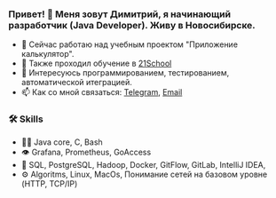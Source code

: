 ### Привет! 👋 Меня зовут Димитрий, я начинающий разработчик (Java Developer). Живу в Новосибирске.


- 🔭 Сейчас работаю над учебным проектом "Приложение калькулятор".
- 🌱 Также проходил обучение в [21School](https://21-school.ru/?utm_source=tmicaela&utm_medium=student&utm_campaign=s21_referal_wave_nsk___)
- 💬 Интересуюсь программированием, тестированием, автоматической итеграцией.
- 📫 Как со мной связаться: [Telegram](https://t.me/GrigoryevDK),  [Email](mailto:grigoryevdk@gmail.com)

### :hammer_and_wrench: Skills
- 👨‍💻 Java core, C, Bash
- 👁️ Grafana, Prometheus, GoAccess
- 💽 SQL, PostgreSQL, Hadoop, Docker, GitFlow, GitLab, IntelliJ IDEA, 
- ⚙️ Algoritms, Linux, MacOs, Понимание сетей на базовом уровне (HTTP, TCP/IP)

